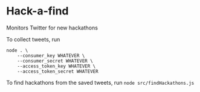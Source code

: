 # Hack-a-find
Monitors Twitter for new hackathons

To collect tweets, run

```shell
node . \
	--consumer_key WHATEVER \
	--consumer_secret WHATEVER \
	--access_token_key WHATEVER \
	--access_token_secret WHATEVER
```

To find hackathons from the saved tweets, run `node src/findHackathons.js`
